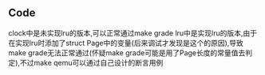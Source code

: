 ## Code

clock中是未实现lru的版本,可以正常通过make grade
lru中是实现lru的版本,由于在实现lru时添加了struct Page中的变量(后来调试才发现是这个的原因),导致make grade无法正常通过(怀疑make grade可能是用了Page长度的常量值去判定),不过make qemu可以通过自己设计的断言用例